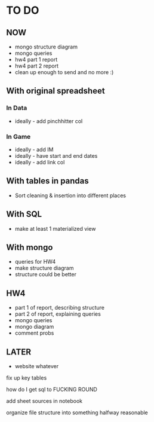 # TO DO

## NOW

- mongo structure diagram
- mongo queries
- hw4 part 1 report
- hw4 part 2 report
- clean up enough to send and no more :)

## With original spreadsheet

### In Data

- ideally - add pinchhitter col

### In Game

- ideally - add IM
- ideally - have start and end dates
- ideally - add link col

## With tables in pandas

- Sort cleaning & insertion into different places

## With SQL

- make at least 1 materialized view

## With mongo

- queries for HW4
- make structure diagram
- structure could be better

## HW4

- part 1 of report, describing structure
- part 2 of report, explaining queries
- mongo queries
- mongo diagram
- comment probs

## LATER

- website whatever

fix up key tables

how do I get sql to FUCKING ROUND

add sheet sources in notebook

organize file structure into something halfway reasonable
